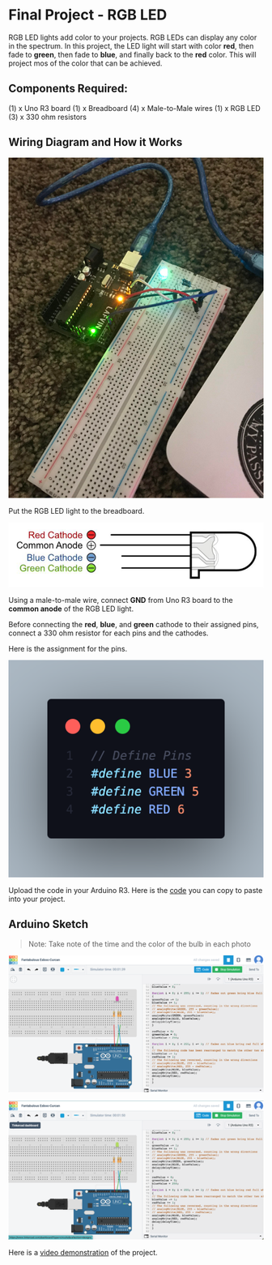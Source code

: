 # Final Project - RGB LED

RGB LED lights add color to your projects. RGB LEDs can display any color in the spectrum. In this project, the LED light will start with color **red**, then fade to **green**, then fade to **blue**, and finally back to the **red** color. This will project mos of the color that can be achieved.

**Components Required:**
-
(1) x Uno R3 board
(1) x Breadboard
(4) x Male-to-Male wires
(1) x RGB LED
(3) x 330 ohm resistors

**Wiring Diagram and How it Works**
-
![wiring](images/hardware-01.jpg)

Put the RGB LED light to the breadboard.

![rgb led](images/rgb-led.jpg)

Using a male-to-male wire, connect **GND** from Uno R3 board to the **common anode** of the RGB LED light. 

Before connecting the **red**, **blue**, and **green** cathode to their assigned pins, connect a 330 ohm resistor for each pins and the cathodes.

Here is the assignment for the pins.

![pins](images/pins.png)

Upload the code in your Arduino R3. Here is the [code](RGB_LED/RGB_LED.ino) you can copy to paste into your project.

**Arduino Sketch**
-
> Note: Take note of the time and the color of the bulb in each photo

![tinkercad](images/software-01.jpg)

![tinkercad2](images/software-02.jpg)

Here is a [video demonstration](https://youtu.be/JpNxU7zz5y8) of the project.

